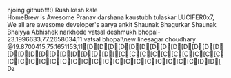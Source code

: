 njoing github!!!:)
Rushikesh kale  
HomeBrew is Awesome
Pranav
darshana
kaustubh tulaskar
LUCIFER0x7, We all are awesome developer's 
aarya
ankit 
Shaunak Bhagurkar
Shaunak Bhaiyya
Abhishek narkhede
vatsal deshmukh bhopal-23.1996633,77.2658034,11
vatsal bhopal\new linesagar choudhary @19.8700415,75.1651153,11[D[D[D[D[D[D[D[D[D[D[D[D[D[D[D[D[D[D[D[D[D[D[D[[C[C[C[C[C[C[C[C[C[C[C[C[C[C[C[C[C[C[C[C[C[C[C[C[C[C[C[C[D[D[Dz
